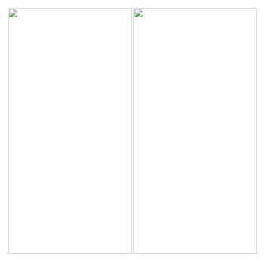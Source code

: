 <img src= "https://user-images.githubusercontent.com/113818392/201281659-f632583e-b788-4bb2-a59f-efeb8c270cef.jpg"  height="500" width="250">
<img src = "https://user-images.githubusercontent.com/113818392/201335824-c5ea997e-2b27-40d0-be70-e8d1becbb1b9.jpg" height="500" width="250">
